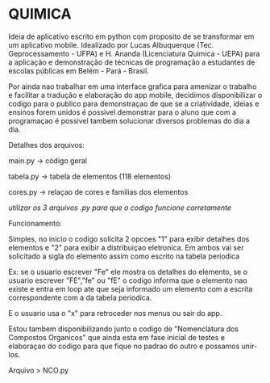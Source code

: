 # QUIMICA
Ideia de aplicativo escrito em python com proposito de se transformar em um aplicativo mobile. Idealizado por Lucas Albuquerque (Tec. Geprocessamento - UFPA) e H. Ananda (Licenciatura Quimica - UEPA) para a aplicação e demonstração de técnicas de programação a estudantes de escolas públicas em Belém - Pará - Brasil.

Por ainda nao trabalhar em uma interface grafica para amenizar o trabalho e facilitar a tradução e elaboração do app mobile, decidimos disponibilizar o codigo para o publico para demonstraçao de que se a criatividade, ideias e ensinos forem unidos é possivel demonstrar para o aluno que com a programaçao é possivel tambem solucionar diversos problemas do dia a dia.

Detalhes dos arquivos:




main.py -> código geral





tabela.py -> tabela de elementos (118 elementos)





cores.py -> relaçao de cores e familias dos elementos

*utilizar os 3 arquivos .py para que o codigo funcione corretamente*


Funcionamento:

Simples, no inicio o codigo solicita 2 opcoes "1" para exibir detalhes dos elementos e "2" para exibir a distribuiçao eletronica. Em ambos vai ser solicitado a sigla do elemento assim como escrito na tabela periodica 

Ex: se o usuario escrever "Fe" ele mostra os detalhes do elemento, se o usuario escrever "FE","fe" ou "fE" o codigo informa que o elemento nao existe e entra em loop ate que seja informado um elemento com a escrita correspondente com a da tabela periodica.

E o usuario usa o "x" para retroceder nos menus ou sair do app.


Estou tambem disponibilizando junto o codigo de "Nomenclatura dos Compostos Organicos" que ainda esta em fase inicial de testes e elaboraçao do codigo para que fique no padrao do outro e possamos unir-los.


Arquivo > NCO.py
